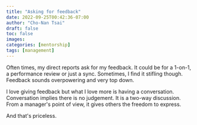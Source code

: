 ```yaml
---
title: "Asking for feedback"
date: 2022-09-25T00:42:36-07:00
author: "Cho-Nan Tsai"
draft: false
toc: false
images:
categories: [mentorship]
tags: [management]
---
```


Often times, my direct reports ask for my feedback. It could be for a 1-on-1, a performance review or just a sync. Sometimes, I find it stifling though. Feedback sounds overpowering and very top down.

I love giving feedback but what I love more is having a conversation. Conversation implies there is no judgement. It is a two-way discussion. From a manager's point of view, it gives others the freedom to express.

And that's priceless.
